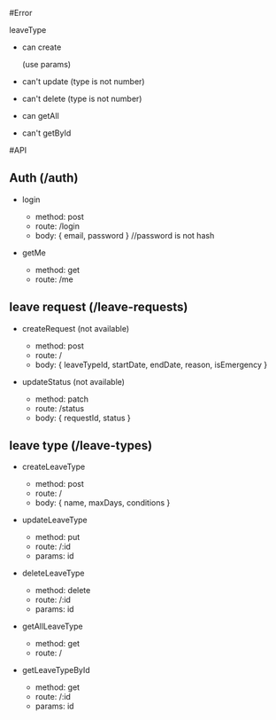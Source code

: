 #Error

leaveType
- can create 

    (use params)
- can't update (type is not number)
- can't delete (type is not number)
- can getAll
- can't getById

#API
## Auth (/auth)
- login
    - method: post
    - route: /login
    - body: { email, password } //password is not hash

- getMe
    - method: get
    - route: /me

## leave request (/leave-requests)
- createRequest (not available)
    - method: post
    - route: /
    - body: { leaveTypeId, startDate, endDate, reason, isEmergency }

- updateStatus (not available)
    - method: patch
    - route: /status
    - body: { requestId, status }

## leave type (/leave-types)
- createLeaveType
    - method: post
    - route: /
    - body: { name, maxDays, conditions }

- updateLeaveType 
    - method: put
    - route: /:id
    - params: id

- deleteLeaveType 
    - method: delete
    - route: /:id
    - params: id

- getAllLeaveType
    - method: get
    - route: /

- getLeaveTypeById 
    - method: get
    - route: /:id
    - params: id  